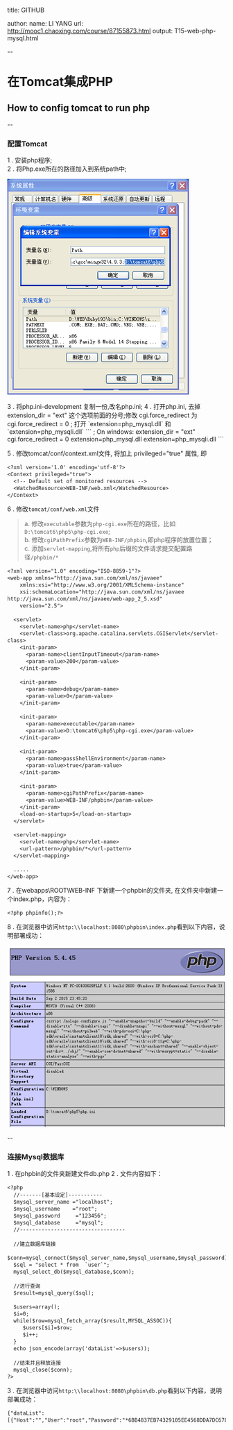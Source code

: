 title: GITHUB 

author:
  name: LI YANG
  url: http://mooc1.chaoxing.com/course/87155873.html
output: T15-web-php-mysql.html

--
#  在Tomcat集成PHP
## How to config tomcat to run php

-- 
### 配置Tomcat
1 . 安装php程序;  
2 . 将Php.exe所在的路径加入到系统path中;  
<p><img src="img/webphp01.png" width="419" ></p>
3 . 将php.ini-development 复制一份,改名php.ini;  
4 . 打开php.ini, 去掉 extension_dir = "ext" 这个选项前面的分号;修改 cgi.force_redirect 为 cgi.force_redirect = 0 ;  打开 `extension=php_mysql.dll` 和 `extension=php_mysqli.dll`
```
; On windows:
extension_dir = "ext" 
cgi.force_redirect = 0
extension=php_mysql.dll
extension=php_mysqli.dll
```

5 . 修改tomcat/conf/context.xml文件, 将<Context>加上 privileged="true" 属性, 即<Context privileged="true">
```
<?xml version='1.0' encoding='utf-8'?>
<Context privileged="true">
  <!-- Default set of monitored resources -->
  <WatchedResource>WEB-INF/web.xml</WatchedResource>
</Context>
```
6 . 修改`tomcat/conf/web.xml`文件
> a. 修改`executable`参数为`php-cgi.exe`所在的路径，比如`D:\tomcat6\php5\php-cgi.exe`;   
> b. 修改`cgiPathPrefix`参数为`WEB-INF/phpbin`,即php程序的放置位置；  
> c. 添加`servlet-mapping`,将所有`php`后缀的文件请求提交配置路径`/phpbin/*`  
```
<?xml version="1.0" encoding="ISO-8859-1"?>
<web-app xmlns="http://java.sun.com/xml/ns/javaee"
    xmlns:xsi="http://www.w3.org/2001/XMLSchema-instance"
    xsi:schemaLocation="http://java.sun.com/xml/ns/javaee http://java.sun.com/xml/ns/javaee/web-app_2_5.xsd"
    version="2.5">

  <servlet>
    <servlet-name>php</servlet-name>
    <servlet-class>org.apache.catalina.servlets.CGIServlet</servlet-class>
    <init-param>
      <param-name>clientInputTimeout</param-name>
      <param-value>200</param-value>
    </init-param>

    <init-param>
      <param-name>debug</param-name>
      <param-value>0</param-value>
    </init-param>

    <init-param>
      <param-name>executable</param-name>
      <param-value>D:\tomcat6\php5\php-cgi.exe</param-value>
    </init-param>

    <init-param>
      <param-name>passShellEnvironment</param-name>
      <param-value>true</param-value>
    </init-param>

    <init-param>
      <param-name>cgiPathPrefix</param-name>
      <param-value>WEB-INF/phpbin</param-value>
    </init-param>
    <load-on-startup>5</load-on-startup>
  </servlet>

  <servlet-mapping>
    <servlet-name>php</servlet-name>
    <url-pattern>/phpbin/*</url-pattern>
  </servlet-mapping>

  .....
</web-app>
```
7 . 在webapps\ROOT\WEB-INF 下新建一个phpbin的文件夹, 在文件夹中新建一个index.php，内容为：
```
<?php phpinfo();?>  
```
8 . 在浏览器中访问`http:\\localhost:8080\phpbin\index.php`看到以下内容，说明部署成功：
<p><img src="img/webphp03.png" width="610" ></p>

-- 
### 连接Mysql数据库
1 . 在phpbin的文件夹新建文件db.php
2 . 文件内容如下：
```
<?php
  //-------[基本设定]-----------
  $mysql_server_name ="localhost";
  $mysql_username    ="root";
  $mysql_password     ="123456";
  $mysql_database     ="mysql";
  //----------------------------------

  //建立数据库链接
  $conn=mysql_connect($mysql_server_name,$mysql_username,$mysql_password);
  $sql = "select * from  `user`";
  mysql_select_db($mysql_database,$conn);

  //进行查询
  $result=mysql_query($sql);

  $users=array(); 
  $i=0; 
  while($row=mysql_fetch_array($result,MYSQL_ASSOC)){ 
     $users[$i]=$row; 
     $i++; 
  } 
  echo json_encode(array('dataList'=>$users)); 

  //结束并且释放连接
  mysql_close($conn);
?> 
```
3 . 在浏览器中访问`http:\\localhost:8080\phpbin\db.php`看到以下内容，说明部署成功：
```
{"dataList":[{"Host":"","User":"root","Password":"*6BB4837EB74329105EE4568DDA7DC67ED2CA2AD9","Select_priv":"Y","Insert_priv":"Y","Update_priv":"Y","Delete_priv":"Y","Create_priv":"Y","Drop_priv":"Y","Reload_priv":"Y","Shutdown_priv":"Y","Process_priv":"Y","File_priv":"Y","Grant_priv":"Y","References_priv":"Y","Index_priv":"Y","Alter_priv":"Y","Show_db_priv":"Y","Super_priv":"Y","Create_tmp_table_priv":"Y","Lock_tables_priv":"Y","Execute_priv":"Y","Repl_slave_priv":"Y","Repl_client_priv":"Y","ssl_type":"","ssl_cipher":"","x509_issuer":"","x509_subject":"","max_questions":"0","max_updates":"0","max_connections":"0"}]}
```